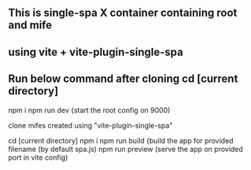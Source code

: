 ## This is single-spa X container containing root and mife 
## using vite + vite-plugin-single-spa

## Run below command after cloning cd [current directory] 
npm i npm run dev {start the root config on 9000)

clone mifes created using "vite-plugin-single-spa"

cd [current directory] npm i npm run build {build the app for provided filename (by default spa.js) npm run preview (serve the app on provided port in vite config)